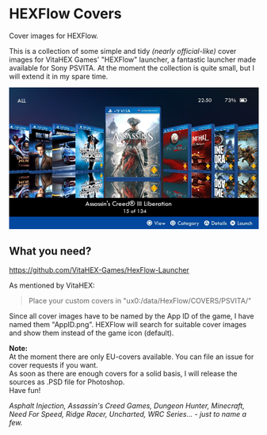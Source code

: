 # HEXFlow Covers
Cover images for HEXFlow.

This is a collection of some simple and tidy *(nearly official-like)* cover images for VitaHEX Games' "HEXFlow" launcher, a fantastic launcher made available for Sony PSVITA.
At the moment the collection is quite small, but I will extend it in my spare time.

![Example covers](/cover-screenshot.jpg)

## What you need?
https://github.com/VitaHEX-Games/HexFlow-Launcher

As mentioned by VitaHEX:
> Place your custom covers in "ux0:/data/HexFlow/COVERS/PSVITA/"

Since all cover images have to be named by the App ID of the game, I have named them "AppID.png".
HEXFlow will search for suitable cover images and show them instead of the game icon (default).

**Note:**<br>
At the moment there are only EU-covers available. You can file an issue for cover requests if you want.<br>
As soon as there are enough covers for a solid basis, I will release the sources as .PSD file for Photoshop.<br>
Have fun!

*Asphalt Injection, Assassin's Creed Games, Dungeon Hunter, Minecraft, Need For Speed, Ridge Racer, Uncharted, WRC Series... - just to name a few.*
